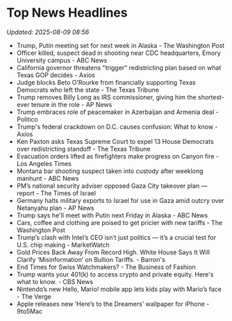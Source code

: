 # Top News Headlines

_Updated: 2025-08-09 08:56_

- Trump, Putin meeting set for next week in Alaska - The Washington Post
- Officer killed, suspect dead in shooting near CDC headquarters, Emory University campus - ABC News
- California governor threatens "trigger" redistricting plan based on what Texas GOP decides - Axios
- Judge blocks Beto O’Rourke from financially supporting Texas Democrats who left the state - The Texas Tribune
- Trump removes Billy Long as IRS commissioner, giving him the shortest-ever tenure in the role - AP News
- Trump embraces role of peacemaker in Azerbaijan and Armenia deal - Politico
- Trump's federal crackdown on D.C. causes confusion: What to know - Axios
- Ken Paxton asks Texas Supreme Court to expel 13 House Democrats over redistricting standoff - The Texas Tribune
- Evacuation orders lifted as firefighters make progress on Canyon fire - Los Angeles Times
- Montana bar shooting suspect taken into custody after weeklong manhunt - ABC News
- PM’s national security adviser opposed Gaza City takeover plan — report - The Times of Israel
- Germany halts military exports to Israel for use in Gaza amid outcry over Netanyahu plan - AP News
- Trump says he'll meet with Putin next Friday in Alaska - ABC News
- Cars, coffee and clothing are poised to get pricier with new tariffs - The Washington Post
- Trump’s clash with Intel’s CEO isn’t just politics — it’s a crucial test for U.S. chip making - MarketWatch
- Gold Prices Back Away From Record High. White House Says It Will Clarify ‘Misinformation’ on Bullion Tariffs. - Barron's
- End Times for Swiss Watchmakers? - The Business of Fashion
- Trump wants your 401(k) to access crypto and private equity. Here's what to know. - CBS News
- Nintendo’s new Hello, Mario! mobile app lets kids play with Mario’s face - The Verge
- Apple releases new ‘Here’s to the Dreamers’ wallpaper for iPhone - 9to5Mac